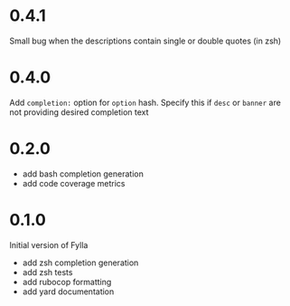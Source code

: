 # 0.4.1

Small bug when the descriptions contain single or double quotes (in zsh)

# 0.4.0

Add `completion:` option for `option` hash. Specify this if 
`desc` or `banner` are not providing desired completion text

# 0.2.0

* add bash completion generation
* add code coverage metrics

# 0.1.0

Initial version of Fylla

* add zsh completion generation
* add zsh tests
* add rubocop formatting
* add yard documentation 
